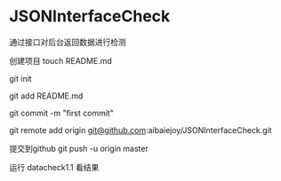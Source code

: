 JSONInterfaceCheck
==================

通过接口对后台返回数据进行检测


创建项目
touch README.md

git init

git add README.md

git commit -m "first commit"

git remote add origin git@github.com:aibaiejoy/JSONInterfaceCheck.git


提交到github
git push -u origin master

运行 datacheck1.1  看结果




